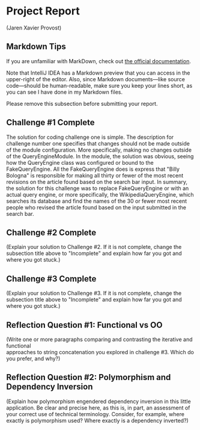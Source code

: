 # Project Report

(Jaren Xavier Provost)

## Markdown Tips

If you are unfamiliar with MarkDown, check out 
[the official documentation](https://guides.github.com/features/mastering-markdown/).

Note that IntelliJ IDEA has a Markdown preview that you can access in 
the upper-right of the editor. Also, since Markdown documents&mdash;like
source code&mdash;should be human-readable, make sure you keep your lines
short, as you can see I have done in my Markdown files.

Please remove this subsection before submitting your report. 

## Challenge #1 Complete



The solution for coding challenge one is simple. The description 
for challenge number one specifies that changes should not be made 
outside of the module configuration. More specifically, making no 
changes outside of the QueryEngineModule. In the module, the solution 
was obvious, seeing how the QueryEngine class was configured or bound 
to the FakeQueryEngine. All the FakeQueryEngine does is express that 
"Billy Bologna" is responsible for making all thirty or fewer of the 
most recent revisions on the article found based on the search bar 
input. In summary, the solution for this challenge was to replace 
FakeQueryEngine or with an actual query engine, or more specifically, 
the WikipediaQueryEngine, which searches its database and find the 
names of the 30 or fewer most recent people who revised the article 
found based on the input submitted in the search bar. 


## Challenge #2 Complete

(Explain your solution to Challenge #2. If it is not complete, change
the subsection title above to "Incomplete" and explain how far you got
and where you got stuck.)

## Challenge #3 Complete

(Explain your solution to Challenge #3. If it is not complete, change
the subsection title above to "Incomplete" and explain how far you got
and where you got stuck.)

## Reflection Question #1: Functional vs OO

(Write one or more paragraphs comparing and contrasting the iterative and functional  
approaches to string concatenation you explored in challenge #3. Which do you
prefer, and why?)

## Reflection Question #2: Polymorphism and Dependency Inversion

(Explain how polymorphism engendered dependency inversion in this little
application. Be clear and precise here, as this is, in part, an assessment of
your correct use of technical terminology.
Consider, for example, where exactly is polymorphism used?
Where exactly is a dependency inverted?)

